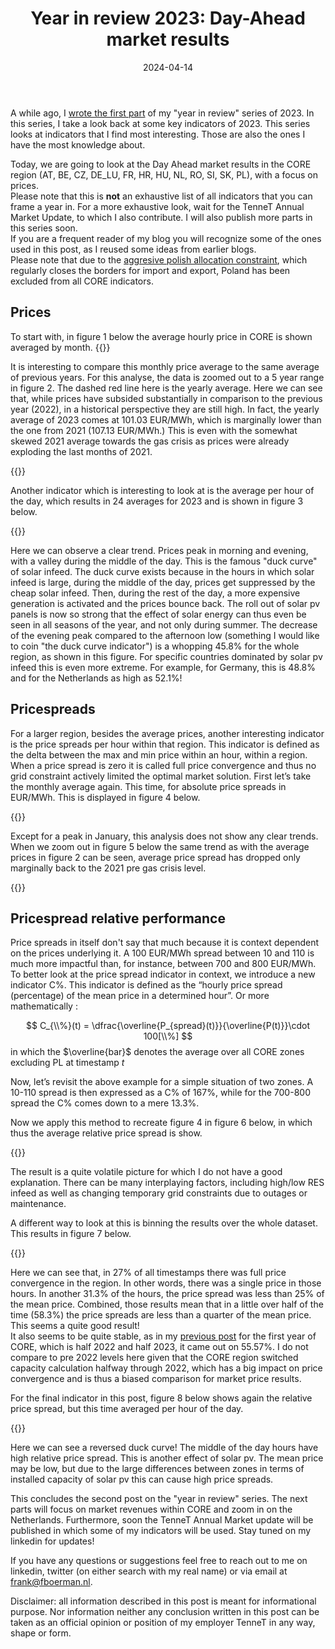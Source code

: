 ﻿---
title: "Year in review 2023: Day-Ahead market results"
date: 2024-04-14
draft: false
description: "In this second part of my year in review series we take a look at the day ahead market results, specifically prices"
plotly: true
scientific: true
---
A while ago, I [wrote the first part](https://boerman.dev/posts/yearinreview/iva2023/) of my "year in review" series of 2023. In this series, I take a look back at some key indicators of 2023. This series looks at indicators that I find most interesting. Those are also the ones I have the most knowledge about. 

Today, we are going to look at the Day Ahead market results in the CORE region (AT, BE, CZ, DE_LU, FR, HR, HU, NL, RO, SI, SK, PL), with a focus on prices.  
Please note that this is **not** an exhaustive list of all indicators that you can frame a year in. For a more exhaustive look, wait for the TenneT Annual Market Update, to which I also contribute. I will also publish more parts in this series soon.  
If you are a frequent reader of my blog you will recognize some of the ones used in this post, as I reused some ideas from earlier blogs.  
Please note that due to the [aggresive polish allocation constraint](https://data.boerman.dev/d/jS3wx4Q4z/allocation-constraint-pl-statistics?orgId=1), which regularly closes the borders for import and export, Poland has been excluded from all CORE indicators.

## Prices
To start with, in figure 1 below the average hourly price in CORE is shown averaged by month.
{{<plotly json="fig_price_mean.json" height="300px" caption="Figure 1: Average Day Ahead price in CORE (excl. Poland) for 2023" >}}

It is interesting to compare this monthly price average to the same average of previous years. For this analyse,  the data is zoomed out to a 5 year range in figure 2. The dashed red line here is the yearly average.
Here we can see that, while prices have subsided substantially in comparison to the previous year (2022), in a historical perspective they are still high. In fact, the yearly average of 2023 comes at 101.03 EUR/MWh, which is marginally lower than the one from 2021 (107.13 EUR/MWh.) This is even with the somewhat skewed 2021 average towards the gas crisis as prices were already exploding the last months of 2021.

{{<plotly json="fig_price_mean_longer.json" height="400px" caption="Figure 2: Average Day Ahead price in CORE (excl. Poland) for 2018-2023" >}}

Another indicator which is interesting to look at is the average per hour of the day, which results in 24 averages for 2023 and is shown in figure 3 below.

{{<plotly json="df_prices_mean_hour_of_day.json" height="400px" caption="Figure 3: Average Day Ahead price in CORE (excl. Poland) for 2023 per hour of the day" >}}

Here we can observe a clear trend. Prices peak in morning and evening, with a valley during the middle of the day. This is the famous "duck curve" of solar infeed. The duck curve exists because in the hours in which solar infeed is large, during the middle of the day, prices get suppressed by the cheap solar infeed. Then, during the rest of the day, a more expensive generation is activated and the prices bounce back.
The roll out of solar pv panels is now so strong that the effect of solar energy can thus even be seen in all seasons of the year, and not only during summer.
The decrease of the evening peak compared to the afternoon low (something I would like to coin "the duck curve indicator") is a whopping 45.8% for the whole region, as shown in this figure. For specific countries dominated by solar pv infeed this is even more extreme. For example, for Germany, this is 48.8% and for the Netherlands as high as 52.1%!

## Pricespreads
For a larger region, besides the average prices, another interesting indicator is the price spreads per hour within that region. This indicator is defined as the delta between the max and min price within an hour, within a region.  When a price spread is zero it is called full price convergence and thus no grid constraint actively limited the optimal market solution.
First let’s take the monthly average again. This time, for absolute price spreads in EUR/MWh. This is displayed in figure 4 below.

{{<plotly json="fig_pricespread_mean.json" height="300px" caption="Figure 4: Average hourly DA price spread, per month in CORE region (excl. Poland) for 2023" >}}

Except for a peak in January, this analysis does not show any clear trends. When we zoom out in figure 5 below the same trend as with the average prices in figure 2 can be seen, average price spread has dropped only marginally back to the 2021 pre gas crisis level.

{{<plotly json="fig_pricespread_mean_month_longer.json" height="400px" caption="Figure 5: Average hourly DA price spread, per month in CORE (excl. Poland) for 2018-2023" >}}


## Pricespread relative performance
Price spreads in itself don't say that much because it is context dependent on the prices underlying it. A 100 EUR/MWh spread between 10 and 110 is much more impactful than, for instance, between 700 and 800 EUR/MWh.
To better look at the price spread indicator in context, we introduce a new indicator C%. This indicator is defined as the “hourly price spread (percentage) of the mean price in a determined hour”.
Or more mathematically :

$$ C_{\\%}(t) = \dfrac{\overline{P_{spread}(t)}}{\overline{P(t)}}\cdot 100[\\%] $$
in which the $\overline{bar}$ denotes the average over all CORE zones excluding PL at timestamp $t$

Now, let’s revisit the above example for a simple situation of two zones. A 10-110 spread is then expressed as a C% of 167%, while for the 700-800 spread the C% comes down to a mere 13.3%.

Now we apply this method to recreate figure 4 in figure 6 below, in which thus the average relative price spread is show.

{{<plotly json="fig_pricespread_pct_mean.json" height="300px" caption="Figure 6: Average relative price spread, per month in CORE region, (excl. Poland) for 2023" >}}

The result is a quite volatile picture for which I do not have a good explanation. There can be many interplaying factors, including high/low RES infeed as well as changing temporary grid constraints due to outages or maintenance.

A different way to look at this is binning the results over the whole dataset. This results in figure 7 below.

{{<plotly json="fig_spread_pct.json" height="300px" caption="Figure 7: Histogram of relative price spread CORE region (excl. Poland) in 2023" >}}

Here we can see that, in 27% of all timestamps there was full price convergence in the region. In other words, there was a single price in those hours. In another 31.3% of the hours, the price spread was less than 25% of the mean price. Combined, those results  mean that in a little over half of the time (58.3%) the price spreads are less than a quarter of the mean price. This seems a quite good result!  
It also seems to be quite stable, as in my [previous post](https://boerman.dev/posts/flowbased/corepriceconvergence/) for the first year of CORE, which is half 2022 and half 2023, it came out on 55.57%.
I do not compare to pre 2022 levels here given that the CORE region switched capacity calculation halfway through 2022, which has a big impact on price convergence and is thus a biased comparison for market price results.

For the final indicator in this post, figure 8 below shows again the relative price spread, but this time averaged per hour of the day.

{{<plotly json="fig_spread_pct_perhour.json" height="400px" caption="Fgiure 8: Average relative price spread per hour of the day, CORE region (excl. Poland) in 2023" >}}

Here we can see a reversed duck curve! The middle of the day hours have high relative price spread. This is another effect of solar pv. The mean price may be low, but due to the large differences between zones in terms of installed capacity of solar pv this can cause high price spreads.


This concludes the second post on the "year in review" series. The next parts will focus on market revenues within CORE and zoom in on the Netherlands. Furthermore, soon the TenneT Annual Market update will be published in which some of my indicators will be used. Stay tuned on my linkedin for updates!

 If you have any questions or suggestions feel free to reach out to me on linkedin, twitter (on either search with my real name) or via email at [frank@fboerman.nl](mailto:frank@fboerman.nl).

Disclaimer: all information described in this post is meant for informational purpose. Nor information neither any conclusion written in this post can be taken as an official opinion or position of my employer TenneT in any way, shape or form.
